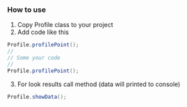 
### How to use

1. Copy Profile class to your project
2. Add code like this
```java
Profile.profilePoint();
//
// Some your code
//
Profile.profilePoint();
```
3. For look results call method (data will printed to console)
```java
Profile.showData();
```